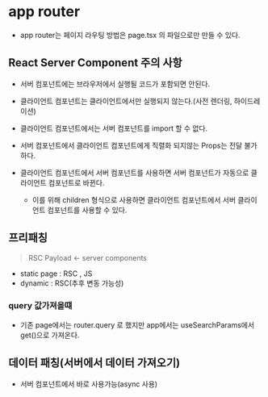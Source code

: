 # app router

- app router는 페이지 라우팅 방법은 page.tsx 의 파일으로만 만들 수 있다.

## React Server Component 주의 사항

- 서버 컴포넌트에는 브라우저에서 실행될 코드가 포함되면 안된다.
- 클라이언트 컴포넌트는 클라이언트에서만 실행되지 않는다.(사전 렌더링, 하이드레이션)
- 클라이언트 컴포넌트에서는 서버 컴포넌트를 import 할 수 없다.
- 서버 컴포넌트에서 클라이언트 컴포넌트에게 직렬화 되지않는 Props는 전달 불가하다.

- 클라이언트 컴포넌트에서 서버 컴포넌트를 사용하면 서버 컴포넌트가 자동으로 클라이언트 컴포넌트로 바뀐다.
  - 이를 위해 children 형식으로 사용하면 클라이언트 컴포넌트에서 서버 클라이언트 컴포넌트를 사용할 수 있다.

## 프리패칭

> RSC Payload <- server components

- static page : RSC , JS
- dynamic : RSC(추후 변동 가능성)

### query 값가져올떄

- 기존 page에서는 router.query 로 했지만 app에서는 useSearchParams에서 get()으로 가져온다.

## 데이터 패칭(서버에서 데이터 가져오기)

- 서버 컴포넌트에서 바로 사용가능(async 사용)
